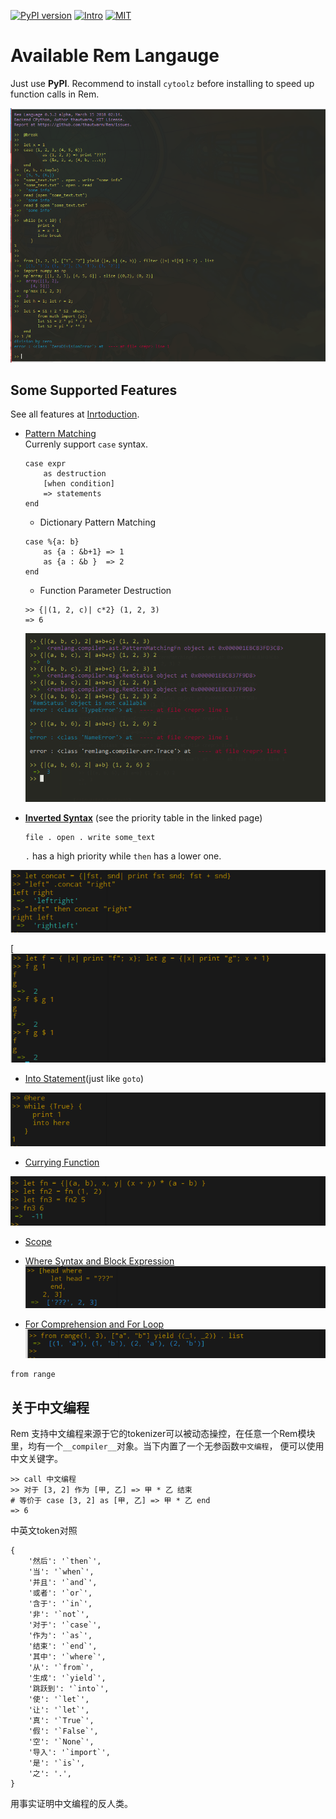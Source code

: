[![PyPI version](https://img.shields.io/pypi/v/remlang.svg)](https://pypi.python.org/pypi/remlang)
[![Intro](https://img.shields.io/badge/intro-remlang-red.svg)](https://github.com/thautwarm/Rem/blob/ebnfparser2.0/intro.md)
[![MIT](https://img.shields.io/badge/license-MIT-blue.svg?style=flat)](https://github.com/thautwarm/Rem/blob/ebnfparser2.0/LICENSE)


# Available Rem Langauge

Just use **PyPI**. Recommend to install `cytoolz` before installing to speed up function calls in Rem.  

[![Overview](https://github.com/thautwarm/Rem/blob/ebnfparser2.0/overview++.png)](https://github.com/thautwarm/Rem/blob/ebnfparser2.0/overview++.png)


## Some Supported Features

See all features at [Inrtoduction](https://github.com/thautwarm/Rem/blob/ebnfparser2.0/intro.md).  


- [Pattern Matching](https://github.com/thautwarm/Rem/blob/ebnfparser2.0/intro.md#pattern-matching)  
    Currenly support `case` syntax.  
    ```
    case expr 
        as destruction 
        [when condition]
        => statements
    end
    ```
    
    - Dictionary Pattern Matching
    
    ```
    case %{a: b}
        as {a : &b+1} => 1
        as {a : &b }  => 2
    end 
    ```

    - Function Parameter Destruction
    ```
    >> {|(1, 2, c)| c*2} (1, 2, 3)
    => 6
    ```
      
    [![Intro Picture](https://github.com/thautwarm/Rem/blob/ebnfparser2.0/intro_pic.png)](https://github.com/thautwarm/Rem/blob/ebnfparser2.0/intro_pic.png)


- [**Inverted Syntax**](https://github.com/thautwarm/Rem/blob/ebnfparser2.0/intro.md#inverted-syntax) (see the priority table in the linked page)  
    ```
    file . open . write some_text
    ```
    
    `.` has a high priority while `then` has a lower one.  

[![Inverted](https://github.com/thautwarm/Rem/blob/ebnfparser2.0/overview-figs/inverted.png)](https://github.com/thautwarm/Rem/blob/ebnfparser2.0/overview-figs/inverted.png)  

[![$](https://github.com/thautwarm/Rem/blob/ebnfparser2.0/overview-figs/$.png)](https://github.com/thautwarm/Rem/blob/ebnfparser2.0/overview-figs/$.png)



- [Into Statement](https://github.com/thautwarm/Rem/blob/ebnfparser2.0/intro.md#into-statement)(just like `goto`)  

[![Into](https://github.com/thautwarm/Rem/blob/ebnfparser2.0/overview-figs/into.png)](https://github.com/thautwarm/Rem/blob/ebnfparser2.0/overview-figs/into.png)


- [Currying Function](https://github.com/thautwarm/Rem/blob/ebnfparser2.0/intro.md#functionlambda)   

[![Lambda](https://github.com/thautwarm/Rem/blob/ebnfparser2.0/overview-figs/lambda.png)](https://github.com/thautwarm/Rem/blob/ebnfparser2.0/overview-figs/lambda.png) 


- [Scope](https://github.com/thautwarm/Rem/blob/ebnfparser2.0/intro.md#scope)  

- [Where Syntax and Block Expression](https://github.com/thautwarm/Rem/blob/ebnfparser2.0/intro.md#where-syntax)  
[![Where](https://github.com/thautwarm/Rem/blob/ebnfparser2.0/overview-figs/where.png)](https://github.com/thautwarm/Rem/blob/ebnfparser2.0/overview-figs/for.png)


- [For Comprehension and For Loop](https://github.com/thautwarm/Rem/blob/ebnfparser2.0/intro.md#for-comprehension)  
[![For](https://github.com/thautwarm/Rem/blob/ebnfparser2.0/overview-figs/for.png)](https://github.com/thautwarm/Rem/blob/ebnfparser2.0/overview-figs/for.png)
```
from range
```  


## 关于中文编程

Rem 支持中文编程来源于它的tokenizer可以被动态操控，在任意一个Rem模块里，均有一个`__compiler__`对象。当下内置了一个无参函数`中文编程`， 便可以使用中文关键字。  

```
>> call 中文编程
>> 对于 [3, 2] 作为 [甲, 乙] => 甲 * 乙 结束
# 等价于 case [3, 2] as [甲, 乙] => 甲 * 乙 end
=> 6
```

中英文token对照  
```
{
    '然后': '`then`',
    '当': '`when`',
    '并且': '`and`',
    '或者': '`or`',
    '含于': '`in`',
    '非': '`not`',
    '对于': '`case`',
    '作为': '`as`',
    '结束': '`end`',
    '其中': '`where`',
    '从': '`from`',
    '生成': '`yield`',
    '跳跃到': '`into`',
    '使': '`let`',
    '让': '`let`',
    '真': '`True`',
    '假': '`False`',
    '空': '`None`',
    '导入': '`import`',
    '是': '`is`',
    '之': '.',
}
```  

用事实证明中文编程的反人类。  

    

